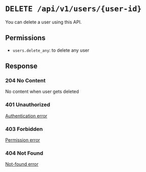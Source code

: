 # `DELETE /api/v1/users/{user-id}`
You can delete a user using this API.


## Permissions
- `users.delete_any`: to delete any user

## Response

### 204 No Content
 No content when user gets deleted

### 401 Unauthorized
 [Authentication error](../authentication-errors.md)

### 403 Forbidden
 [Permission error](../permission-errors.md)

### 404 Not Found
 [Not-found error](../not-found-errors.md)
